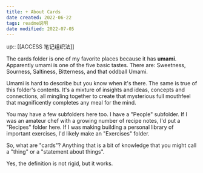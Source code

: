 ```yaml
---
title: + About Cards
date created: 2022-06-22
tags: readme说明
date modified: 2022-07-05
---
```


up:: [[ACCESS 笔记组织法]]

The cards folder is one of my favorite places because it has **umami**. Apparently umami is one of the five basic tastes. There are: Sweetness, Sourness, Saltiness, Bitterness, and that oddball Umami.

Umami is hard to describe but you know when it's there. The same is true of this folder's contents. It's a mixture of insights and ideas, concepts and connections, all mingling together to create that mysterious full mouthfeel that magnificently completes any meal for the mind.

You may have a few subfolders here too. I have a "People" subfolder. If I was an amateur chef with a growing number of recipe notes, I'd put a "Recipes" folder here. If I was making building a personal library of important exercises, I'd likely make an "Exercises" folder.

So, what are "cards"? Anything that is a bit of knowledge that you might call a "thing" or a "statement about things".

Yes, the definition is not rigid, but it works.
